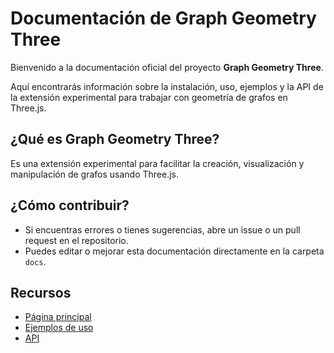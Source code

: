 # Documentación de Graph Geometry Three

Bienvenido a la documentación oficial del proyecto **Graph Geometry Three**.

Aquí encontrarás información sobre la instalación, uso, ejemplos y la API de la extensión experimental para trabajar con geometría de grafos en Three.js.

## ¿Qué es Graph Geometry Three?

Es una extensión experimental para facilitar la creación, visualización y manipulación de grafos usando Three.js.

## ¿Cómo contribuir?

- Si encuentras errores o tienes sugerencias, abre un issue o un pull request en el repositorio.
- Puedes editar o mejorar esta documentación directamente en la carpeta `docs`.

## Recursos

- [Página principal](./index.md)
- [Ejemplos de uso](./markdown-examples.md)
- [API](./api-examples.md)
